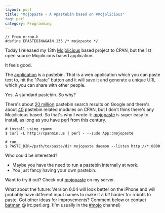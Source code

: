 ```yaml
---
layout: post
title: "Mojopaste - A #pastebin based on #Mojolicious"
tag: perl
category: Programming
---
```


    // From errno.h
    #define EPASTEBINAGAIN 133 /* mojopaste */

Today I released my 13th [Mojolicious](https://metacpan.org/release/Mojolicious)
based project to CPAN, but the 1st open source Mojolicious based application.

It feels good.

The [application](https://metacpan.org/module/App::mojopaste) is a pastebin.
That is a web application which you can paste text to, hit the "Paste" button
and it will save it and generate a unique URL which you can share with other
people.

Yes. A standard pastebin. So why?

There's about [20 million](https://www.google.com/search?q=pastebin) pastebin
search results on Google and there's about [40](https://metacpan.org/search?q=pastebin)
pastebin related modules on CPAN, but I don't think there's any Mojolicious
based. So that's why I wrote it: [mojopaste](https://metacpan.org/module/App::mojopaste)
is super easy to install, as long as you have [perl](http://perl.org) from
this century.

    # install using cpanm
    $ curl -L http://cpanmin.us | perl - --sudo App::mojopaste

    # run
    $ PASTE_DIR=/path/to/paste/dir mojopaste daemon --listen http://*:8080

Who could be interested?

* Maybe you have the need to run a pastebin internally at work.
* You just fancy having your own pastebin.

Want to try it out? Check out [mojopaste](http://p.thorsen.pm) on my server.

What about the future: Version 0.04 will look better on the iPhone and will
probably have different input names to make it a *bit* harder for robots to
paste. Got other ideas for improvements?  Comment below or contact
[batman](irc://irc.perl.org/batman) @ irc.perl.org. (I'm usually in the
[#mojo](http://irclog.perlgeek.de/mojo/2013-08-13) channel)
